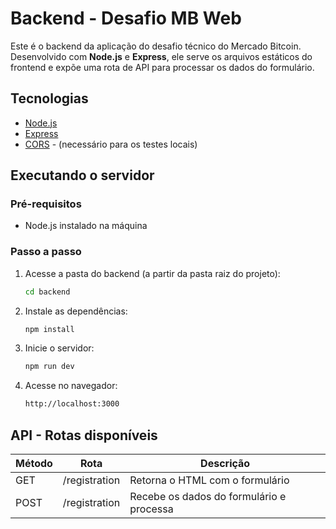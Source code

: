 # Backend - Desafio MB Web

Este é o backend da aplicação do desafio técnico do Mercado Bitcoin. Desenvolvido com **Node.js** e **Express**, ele serve os arquivos estáticos do frontend e expõe uma rota de API para processar os dados do formulário.

## Tecnologias

- [Node.js](https://nodejs.org/)
- [Express](https://expressjs.com/)
- [CORS](https://www.npmjs.com/package/cors) - (necessário para os testes locais)

## Executando o servidor

### Pré-requisitos

- Node.js instalado na máquina

### Passo a passo

1. Acesse a pasta do backend (a partir da pasta raiz do projeto):
   ```bash
   cd backend

2. Instale as dependências:
   ```bash
   npm install

3. Inicie o servidor:
   ```bash
   npm run dev

4. Acesse no navegador:
   ```bash
   http://localhost:3000

## API - Rotas disponíveis

| Método | Rota | Descrição | 
| --- | --- | --- |
| GET | /registration | Retorna o HTML com o formulário |
| POST | /registration | Recebe os dados do formulário e processa |